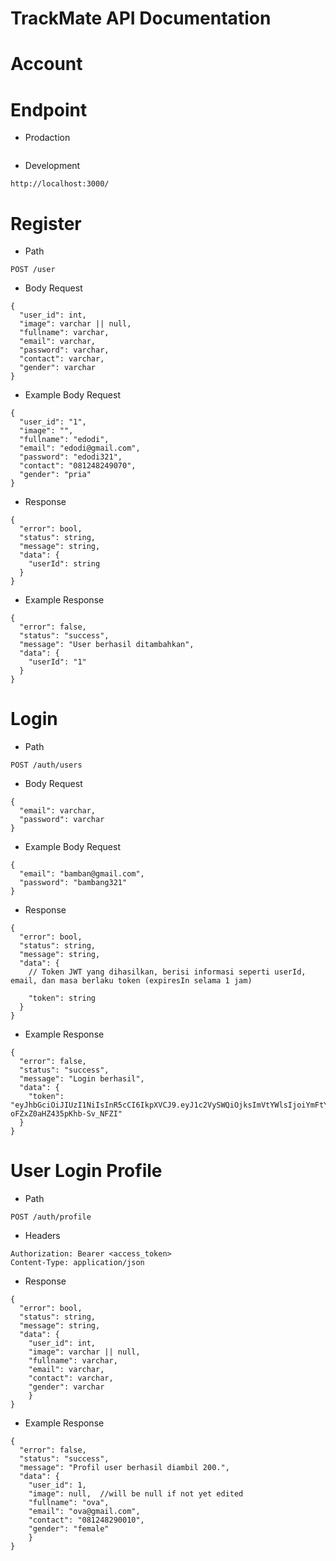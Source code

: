 # TrackMate API Documentation

# Account

# Endpoint

- Prodaction

```

```

- Development

```
http://localhost:3000/
```

# Register

- Path

```
POST /user
```

- Body Request

```
{
  "user_id": int,
  "image": varchar || null,
  "fullname": varchar,
  "email": varchar,
  "password": varchar,
  "contact": varchar,
  "gender": varchar
}
```

- Example Body Request

```
{
  "user_id": "1",
  "image": "",
  "fullname": "edodi",
  "email": "edodi@gmail.com",
  "password": "edodi321",
  "contact": "081248249070",
  "gender": "pria"
}
```

- Response

```
{
  "error": bool,
  "status": string,
  "message": string,
  "data": {
    "userId": string
  }
}
```

- Example Response

```
{
  "error": false,
  "status": "success",
  "message": "User berhasil ditambahkan",
  "data": {
    "userId": "1"
  }
}
```

# Login

- Path

```
POST /auth/users
```

- Body Request 

```
{
  "email": varchar,
  "password": varchar
}
```

- Example Body Request

```
{
  "email": "bamban@gmail.com",
  "password": "bambang321"
}
```

- Response

```
{
  "error": bool,
  "status": string,
  "message": string,
  "data": {
    // Token JWT yang dihasilkan, berisi informasi seperti userId, email, dan masa berlaku token (expiresIn selama 1 jam)

    "token": string  
  }
}
```

- Example Response

```
{
  "error": false,
  "status": "success",
  "message": "Login berhasil",
  "data": {
    "token": "eyJhbGciOiJIUzI1NiIsInR5cCI6IkpXVCJ9.eyJ1c2VySWQiOjksImVtYWlsIjoiYmFtYmFuQGdtYWlsLmNvbSIsImlhdCI6MTczMjMzNzM2MSwiZXhwIjoxNzMyMzQwOTYxfQ.TVhBiKh28FV1DgolHT-oFZxZ0aHZ435pKhb-Sv_NFZI"
  }
}
```
# User Login Profile 

- Path 

```
POST /auth/profile
```

- Headers

```
Authorization: Bearer <access_token>
Content-Type: application/json
```

- Response

```
{
  "error": bool,
  "status": string,
  "message": string,
  "data": {
    "user_id": int,
    "image": varchar || null,
    "fullname": varchar,
    "email": varchar,
    "contact": varchar,
    "gender": varchar
    }
}
```

- Example Response

```
{
  "error": false,
  "status": "success",
  "message": "Profil user berhasil diambil 200.",
  "data": {
    "user_id": 1,
    "image": null,  //will be null if not yet edited 
    "fullname": "ova",
    "email": "ova@gmail.com",
    "contact": "081248290010",
    "gender": "female"
    }
}
```
